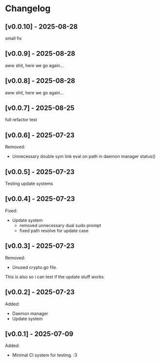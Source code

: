 # Changelog

## [v0.0.10] - 2025-08-28

small fix

## [v0.0.9] - 2025-08-28

aww shit, here we go again...

## [v0.0.8] - 2025-08-28

aww shit, here we go again...

## [v0.0.7] - 2025-08-25

full refactor test

## [v0.0.6] - 2025-07-23

Removed:

- Unnecessary double sym link eval on path in daemon manager status()

## [v0.0.5] - 2025-07-23

Testing update systems

## [v0.0.4] - 2025-07-23

Fixed:

- Update system
    - removed unnecessary dual sudo prompt
    - fixed path resolve for update case

## [v0.0.3] - 2025-07-23

Removed:

- Unused crypto.go file.

This is also so i can test if the update stuff works.

## [v0.0.2] - 2025-07-23

Added:

- Daemon manager
- Update system


## [v0.0.1] - 2025-07-09

Added:

- Minimal CI system for testing. :3
